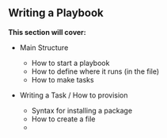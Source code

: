 ## Writing a Playbook

**This section will cover:**
* Main Structure
    - How to start a playbook
    - How to define where it runs (in the file)
    - How to make tasks

* Writing a Task / How to provision
    - Syntax for installing a package
    - How to create a file
    - 